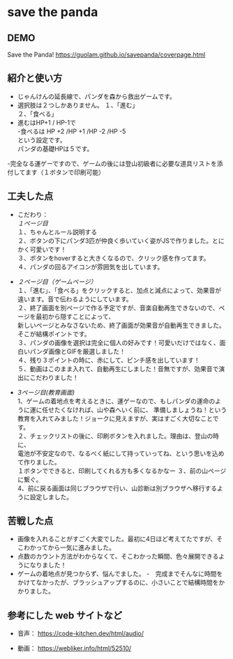 # save the panda

## DEMO

Save the Panda!
https://guolam.github.io/savepanda/coverpage.html

## 紹介と使い方

  - じゃんけんの延長線で、パンダを森から救出ゲームです。
  - 選択肢は２つしかありません。
  １、「進む」  
  ２、「食べる」   
  - 進むはHP+1 / HP-1で  
  -食べるは HP +2 /HP +1 /HP -2 /HP -5  
  という設定です。  
  パンダの基礎HPは５です。
  
  -完全なる運ゲーですので、ゲームの後には登山初級者に必要な道具リストを添付してます（１ボタンで印刷可能）


## 工夫した点

  - こだわり：  
  *１ページ目*  
  １、ちゃんとルール説明する  
  ２、ボタンの下にパンダ3匹が仲良く歩いていく姿がJSで作りました。とにかく可愛いです！  
  ３、ボタンをhoverすると大きくなるので、クリック感を作ってます。  
  ４、パンダの回るアイコンが雰囲気を出しています。  
    
  - *２ページ目（ゲームページ）*  
  １、「進む」、「食べる」をクリックすると、加点と減点によって、効果音が違います。音で伝わるようにしています。   
  ２、終了画面を別ページで作る予定ですが、音楽自動再生できないので、ページを最初から隠すことによって、   
  新しいページとみなさないため、終了画面が効果音が自動再生できました。そこが結構ポイントです。  
  ３、パンダの画像を選択は完全に個人の好みです！可愛いだけではなく、面白いパンダ画像とGIFを厳選しました！  
  ４、残り３ポイントの時に、赤にして、ピンチ感を出しています！  
  ５、動画はこのまま入れて、自動再生にしました！音無ですが、効果音で演出にこだわりました！  
  
  - *3ページ目(教育画面)*  
  1、ゲームの着地点を考えるときに、運ゲーなので、もしパンダの運命のように運に任せたくなければ、山や森へいく前に、 
  準備しましょうね！という教育を入れてみました！ジョークに見えますが、実はすごく大切なことです。   
  ２、チェックリストの後に、印刷ボタンを入れました。理由は、登山の時に、  
  電池が不安定なので、なるべく紙にして持っていってね、という思いを込めて作りました。  
  １ボタンでできると、印刷してくれる方も多くなるかなー
  ３、前の山ページに繋ぐ。  
  4、前に戻る画面は同じブラウザで行い、山診断は別ブラウザへ移行するように設定しました。



## 苦戦した点

  - 画像を入れることがすごく大変でした。最初に4日ほど考えてたですが、そこわかってから一気に進みました。
  - 点数のカウント方法がわからなくて、そこわかった瞬間、色々展開できるようになりました！
  - ゲームの着地点が見つからず、悩んでました。
  -　完成までそんなに時間をかけてなかったが、ブラッシュアップするのに、小さいことで結構時間をかかりました。

## 参考にした web サイトなど

  - 音声：
  https://code-kitchen.dev/html/audio/
  
  - 動画：
  https://webliker.info/html/52510/

